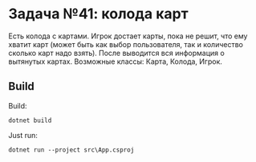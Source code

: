 ﻿# Задача №41: колода карт
Есть колода с картами. Игрок достает карты, пока не решит, что ему хватит карт (может быть как выбор пользователя, так и количество сколько карт надо взять). После выводится вся информация о вытянутых картах.
Возможные классы: Карта, Колода, Игрок.

## Build

Build:
```
dotnet build
```

Just run:
```
dotnet run --project src\App.csproj
```
